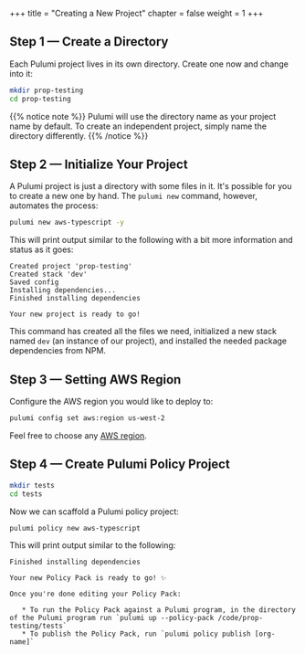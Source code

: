 +++
title = "Creating a New Project"
chapter = false
weight = 1
+++

## Step 1 &mdash; Create a Directory

Each Pulumi project lives in its own directory. Create one now and change into it:

```bash
mkdir prop-testing
cd prop-testing
```

{{% notice note %}}
Pulumi will use the directory name as your project name by default. To create an independent project, simply name the directory differently.
{{% /notice %}}

## Step 2 &mdash; Initialize Your Project

A Pulumi project is just a directory with some files in it. It's possible for you to create a new one by hand. The `pulumi new` command, however, automates the process:

```bash
pulumi new aws-typescript -y
```

This will print output similar to the following with a bit more information and status as it goes:

```
Created project 'prop-testing'
Created stack 'dev'
Saved config
Installing dependencies...
Finished installing dependencies

Your new project is ready to go!
```

This command has created all the files we need, initialized a new stack named `dev` (an instance of our project), and installed the needed package dependencies from NPM.

## Step 3 &mdash; Setting AWS Region

Configure the AWS region you would like to deploy to:

```bash
pulumi config set aws:region us-west-2
```

Feel free to choose any [AWS region](https://docs.aws.amazon.com/AWSEC2/latest/UserGuide/using-regions-availability-zones.html#concepts-available-regions).

## Step 4 &mdash; Create Pulumi Policy Project

```bash
mkdir tests
cd tests
```

Now we can scaffold a Pulumi policy project:

```bash
pulumi policy new aws-typescript
```

This will print output similar to the following:

```
Finished installing dependencies

Your new Policy Pack is ready to go! ✨

Once you're done editing your Policy Pack:

   * To run the Policy Pack against a Pulumi program, in the directory of the Pulumi program run `pulumi up --policy-pack /code/prop-testing/tests`
   * To publish the Policy Pack, run `pulumi policy publish [org-name]`

```

